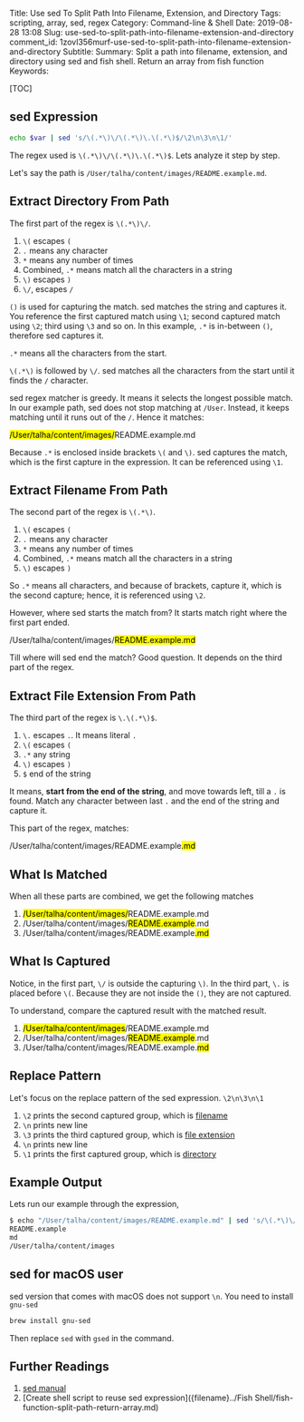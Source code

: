 Title: Use sed To Split Path Into Filename, Extension, and Directory
Tags: scripting, array, sed, regex
Category: Command-line & Shell
Date: 2019-08-28 13:08
Slug: use-sed-to-split-path-into-filename-extension-and-directory
comment_id: 1zovl356murf-use-sed-to-split-path-into-filename-extension-and-directory
Subtitle:
Summary: Split a path into filename, extension, and directory using sed and fish shell. Return an array from fish function
Keywords:

[TOC]

## sed Expression

```bash
echo $var | sed 's/\(.*\)\/\(.*\)\.\(.*\)$/\2\n\3\n\1/'
```

The regex used is `\(.*\)\/\(.*\)\.\(.*\)$`. Lets analyze it step by step.

Let's say the path is `/User/talha/content/images/README.example.md`.

## Extract Directory From Path

The first part of the regex is `\(.*\)\/`.

1. `\(` escapes `(`
1. `.` means any character
1. `*` means any number of times
1. Combined, `.*` means match all the characters in a string
1. `\)` escapes `)`
1. `\/`, escapes `/`

`()` is used for capturing the match. sed matches the string and captures it.
You reference the first captured match using `\1`; second captured match using
`\2`; third using `\3` and so on. In this example, `.*` is in-between `()`,
therefore sed captures it.

`.*` means all the characters from the start.

`\(.*\)` is followed by `\/`. sed matches all the characters from the start until
it finds the `/` character.

sed regex matcher is greedy. It means it selects the longest possible match.
In our example path, sed does not stop matching at `/User`. Instead, it keeps
matching until it runs out of the `/`. Hence it matches:

<mark>/User/talha/content/images/</mark>README.example.md

Because `.*` is enclosed inside brackets `\(` and `\)`. sed captures the match, which is the first capture in the expression. It can be referenced using `\1`.

## Extract Filename From Path

The second part of the regex is `\(.*\)`.

1. `\(` escapes `(`
1. `.` means any character
1. `*` means any number of times
1. Combined, `.*` means match all the characters in a string
1. `\)` escapes `)`

So `.*` means all characters, and because of brackets, capture it, which is the second capture; hence, it is referenced using `\2`.

However, where sed starts the match from? It starts match right where the first part ended.

/User/talha/content/images/<mark>README.example.md</mark>

Till where will sed end the match? Good question. It depends on the third part of the regex.

## Extract File Extension From Path

The third part of the regex is `\.\(.*\)$`.

1. `\.` escapes `.`. It means literal `.`
1. `\(` escapes `(`
1. `.*` any string
1. `\)` escapes `)`
1. `$` end of the string

It means, **start from the end of the string**, and move towards left, till a `.`
is found. Match any character between last `.` and the end of the string and
capture it.

This part of the regex, matches:

/User/talha/content/images/README.example<mark>.md</mark>

## What Is Matched

When all these parts are combined, we get the following matches

1. <mark>/User/talha/content/images/</mark>README.example.md
1. /User/talha/content/images/<mark>README.example</mark>.md
1. /User/talha/content/images/README.example<mark>.md</mark>

## What Is Captured

Notice, in the first part, `\/` is outside the capturing `\)`. In the third part, `\.` is placed before `\(`. Because they are not inside the `()`, they are not captured.

To understand, compare the captured result with the matched result.

1. <mark>/User/talha/content/images</mark>/README.example.md
1. /User/talha/content/images/<mark>README.example</mark>.md
1. /User/talha/content/images/README.example.<mark>md</mark>

## Replace Pattern

Let's focus on the replace pattern of the sed expression. `\2\n\3\n\1`

1. `\2` prints the second captured group, which is [filename](#extract-filename-from-path)
1. `\n` prints new line
1. `\3` prints the third captured group, which is [file extension](#extract-file-extension-from-path)
1. `\n` prints new line
1. `\1` prints the first captured group, which is [directory](#extract-directory-from-path)

## Example Output

Lets run our example through the expression,

```bash
$ echo "/User/talha/content/images/README.example.md" | sed 's/\(.*\)\/\(.*\)\.\(.*\)$/\1\n\2\n\3/'
README.example
md
/User/talha/content/images
```

## sed for macOS user

sed version that comes with macOS does not support `\n`. You need to install `gnu-sed`

```bash
brew install gnu-sed
```

Then replace `sed` with `gsed` in the command.

## Further Readings

1. [sed manual](https://www.gnu.org/software/sed/manual/sed.html)
1. [Create shell script to reuse sed expression]({filename}../Fish Shell/fish-function-split-path-return-array.md)
